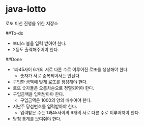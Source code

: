 # java-lotto
로또 미션 진행을 위한 저장소

##To-do
 - 보너스 볼을 입력 받아야 한다.
 - 2등도 출력해주어야 한다.
 
##Done
 - 1과45사이 6개의 서로 다른 수로 이루어진 로또를 생성해야 한다.
    - 숫자가 서로 중복되어서는 안된다.
 - 구입한 금액에 맞게 로또를 생성해야 한다.
 - 로또 숫자들은 오름차순으로 정렬되어야 한다.
 - 구입금액을 입력받아야 한다.
   - 구입금액은 1000의 양의 배수여야 한다.
 - 지난주 당첨번호를 입력받아야 한다.
   - 입력받은 수는 1과45사이의 6개의 서로 다른 수로 이루어져야 한다.
 - 당첨 통계를 보여줘야 한다.
